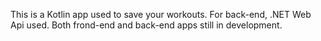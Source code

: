 This is a Kotlin app used to save your workouts. For back-end, .NET Web Api used.
Both frond-end and back-end apps still in development.
